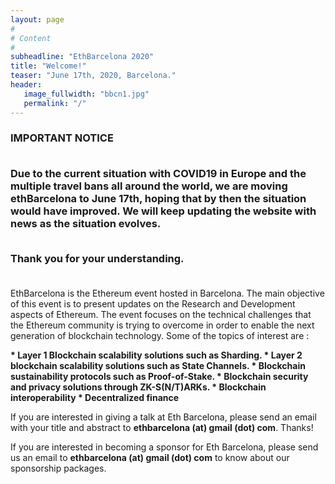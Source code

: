 ```yaml
---
layout: page
#
# Content
#
subheadline: "EthBarcelona 2020"
title: "Welcome!"
teaser: "June 17th, 2020, Barcelona."
header:
   image_fullwidth: "bbcn1.jpg"
   permalink: "/"
---
```


<h3>

IMPORTANT NOTICE <br><br>

Due to the current situation with COVID19 in Europe and the multiple travel
bans all around the world, we are moving ethBarcelona to June 17th, hoping that
by then the situation would have improved. We will keep updating the website
with news as the situation evolves.<br><br>

Thank you for your understanding.<br><br>

</h3>


EthBarcelona is the Ethereum event hosted in Barcelona. The main objective
of this event is to present updates on the Research and Development aspects
of Ethereum. The event focuses on the technical challenges that the Ethereum
community is trying to overcome in order to enable the next generation of
blockchain technology. Some of the topics of interest are :

<b>
 * Layer 1 Blockchain scalability solutions such as Sharding.
 * Layer 2 blockchain scalability solutions such as State Channels.
 * Blockchain sustainability protocols such as Proof-of-Stake.
 * Blockchain security and privacy solutions through ZK-S(N/T)ARKs.
 * Blockchain interoperability
 * Decentralized finance
</b>

If you are interested in giving a talk at Eth Barcelona, please send an email
with your title and abstract to <b>ethbarcelona (at) gmail (dot) com</b>. Thanks!

If you are interested in becoming a sponsor for Eth Barcelona, please send us
an email to <b>ethbarcelona (at) gmail (dot) com</b> to know about our
sponsorship packages.
